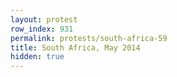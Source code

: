 ```yaml
---
layout: protest
row_index: 931
permalink: protests/south-africa-59
title: South Africa, May 2014
hidden: true
---
```

